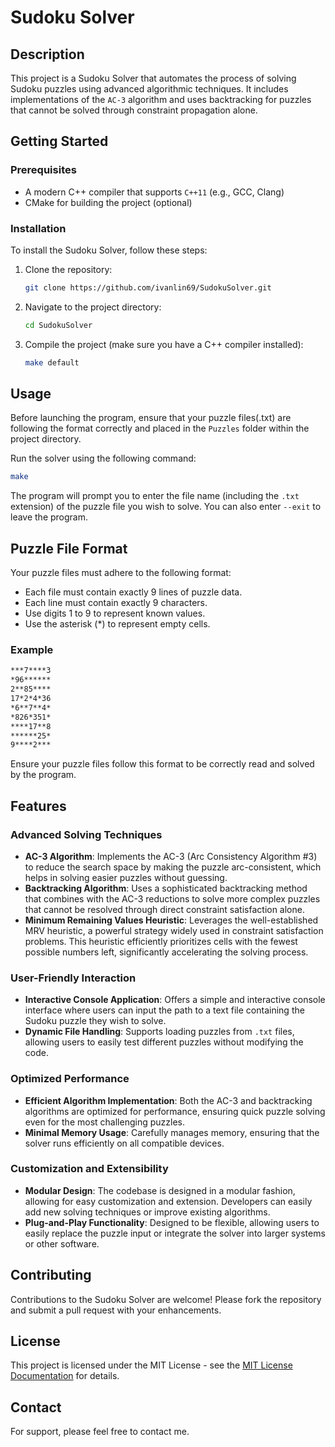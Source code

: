 # Sudoku Solver

## Description
This project is a Sudoku Solver that automates the process of solving Sudoku puzzles using advanced algorithmic techniques. It includes implementations of the `AC-3` algorithm and uses backtracking for puzzles that cannot be solved through constraint propagation alone.


## Getting Started

### Prerequisites

- A modern C++ compiler that supports `C++11` (e.g., GCC, Clang)
- CMake for building the project (optional)

### Installation
To install the Sudoku Solver, follow these steps:

1. Clone the repository:
   ```bash
   git clone https://github.com/ivanlin69/SudokuSolver.git
   ```
2. Navigate to the project directory:
   ```bash
   cd SudokuSolver
   ```
3. Compile the project (make sure you have a C++ compiler installed):
   ```bash
   make default
   ```

## Usage
Before launching the program, ensure that your puzzle files(.txt) are following the format correctly and placed in the `Puzzles` folder within the project directory.

Run the solver using the following command:
```bash
make
```
The program will prompt you to enter the file name (including the `.txt` extension) of the puzzle file you wish to solve. You can also enter `--exit` to leave the program.

## Puzzle File Format
Your puzzle files must adhere to the following format:

- Each file must contain exactly 9 lines of puzzle data.
- Each line must contain exactly 9 characters.
- Use digits 1 to 9 to represent known values.
- Use the asterisk (*) to represent empty cells.

### Example

```markdown
***7****3
*96******
2**85****
17*2*4*36
*6**7**4*
*826*351*
****17**8
******25*
9****2***
```
Ensure your puzzle files follow this format to be correctly read and solved by the program.

## Features

### Advanced Solving Techniques
- **AC-3 Algorithm**: Implements the AC-3 (Arc Consistency Algorithm #3) to reduce the search space by making the puzzle arc-consistent, which helps in solving easier puzzles without guessing.
- **Backtracking Algorithm**: Uses a sophisticated backtracking method that combines with the AC-3 reductions to solve more complex puzzles that cannot be resolved through direct constraint satisfaction alone.
- **Minimum Remaining Values Heuristic**: Leverages the well-established MRV heuristic, a powerful strategy widely used in constraint satisfaction problems. This heuristic efficiently prioritizes cells with the fewest possible numbers left, significantly accelerating the solving process.

### User-Friendly Interaction
- **Interactive Console Application**: Offers a simple and interactive console interface where users can input the path to a text file containing the Sudoku puzzle they wish to solve.
- **Dynamic File Handling**: Supports loading puzzles from `.txt` files, allowing users to easily test different puzzles without modifying the code.

### Optimized Performance
- **Efficient Algorithm Implementation**: Both the AC-3 and backtracking algorithms are optimized for performance, ensuring quick puzzle solving even for the most challenging puzzles.
- **Minimal Memory Usage**: Carefully manages memory, ensuring that the solver runs efficiently on all compatible devices.

### Customization and Extensibility
- **Modular Design**: The codebase is designed in a modular fashion, allowing for easy customization and extension. Developers can easily add new solving techniques or improve existing algorithms.
- **Plug-and-Play Functionality**: Designed to be flexible, allowing users to easily replace the puzzle input or integrate the solver into larger systems or other software.

## Contributing
Contributions to the Sudoku Solver are welcome! Please fork the repository and submit a pull request with your enhancements.

## License
This project is licensed under the MIT License - see the [MIT License Documentation](https://opensource.org/licenses/MIT) for details.

## Contact
For support, please feel free to contact me.
